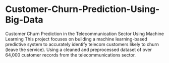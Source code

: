 # Customer-Churn-Prediction-Using-Big-Data
Customer Churn Prediction in the Telecommunication Sector Using Machine Learning This project focuses on building a machine learning-based predictive system to accurately identify telecom customers likely to churn (leave the service). Using a cleaned and preprocessed dataset of over 64,000 customer records from the telecommunications sector. 
